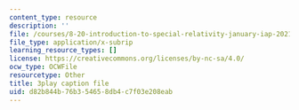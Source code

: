 ```yaml
---
content_type: resource
description: ''
file: /courses/8-20-introduction-to-special-relativity-january-iap-2021/d82b844b76b354658db4c7f03e208eab_UQFwsgznP-E.vtt
file_type: application/x-subrip
learning_resource_types: []
license: https://creativecommons.org/licenses/by-nc-sa/4.0/
ocw_type: OCWFile
resourcetype: Other
title: 3play caption file
uid: d82b844b-76b3-5465-8db4-c7f03e208eab
---
```

